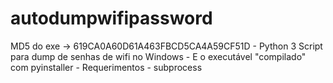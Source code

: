 # autodumpwifipassword
MD5 do exe -> 619CA0A60D61A463FBCD5CA4A59CF51D -
Python 3 Script para dump de senhas de wifi no Windows - E o executável "compilado" com pyinstaller - Requerimentos - subprocess
